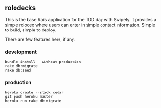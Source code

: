 ## rolodecks

This is the base Rails application for the TDD day with Swipely. It provides a simple rolodex where users can enter in simple contact information. Simple to build, simple to deploy.

There are few features here, if any.

### development

```
bundle install --without production
rake db:migrate
rake db:seed
```

### production
```
heroku create --stack cedar
git push heroku master
heroku run rake db:migrate
```
